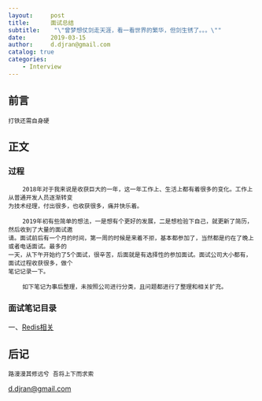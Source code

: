 ```yaml
---
layout:     post
title:      面试总结
subtitle:    "\"曾梦想仗剑走天涯，看一看世界的繁华，但剑生锈了。。。\""
date:       2019-03-15
author:     d.djran@gmail.com
catalog: true
categories:
    - Interview
---
```


## 前言
    打铁还需自身硬   

## 正文

### 过程
        2018年对于我来说是收获巨大的一年，这一年工作上、生活上都有着很多的变化。工作上从普通开发人员逐渐转变
    为技术经理，付出很多，也收获很多，痛并快乐着。
    
        2019年初有些简单的想法，一是想有个更好的发展，二是想检验下自己，就更新了简历，然后收到了大量的面试邀
    请。面试前后有一个月的时间，第一周的时候是来着不拒，基本都参加了，当然都是约在了晚上或者电话面试。最多的
    一天，从下午开始约了5个面试，很辛苦，后面就是有选择性的参加面试。面试公司大小都有，面试过程收获很多，做个
    笔记记录一下。  
    
        如下笔记为事后整理，未按照公司进行分类，且问题都进行了整理和相关扩充。

### 面试笔记目录  
   
   一、<a href="https://ddrun.github.io/2019/03/20/about-Redis/" target="_blank">Redis相关</a>

## 后记
    
    路漫漫其修远兮 吾将上下而求索
   <d.djran@gmail.com>


